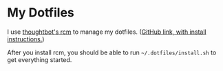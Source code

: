 # My Dotfiles

I use [thoughtbot's rcm](http://thoughtbot.github.io/rcm/) to manage my
dotfiles.
([GitHub link, with install instructions.](https://github.com/thoughtbot/rcm))

After you install rcm, you should be able to run ```~/.dotfiles/install.sh```
to get everything started.
